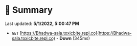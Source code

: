 # 📖 Summary
Last updated: **5/1/2022, 5:00:47 PM**

- `GET` [https://Bhadwa-sala.toxicblte.repl.co](https://Bhadwa-sala.toxicblte.repl.co) - **Down** (345ms)
